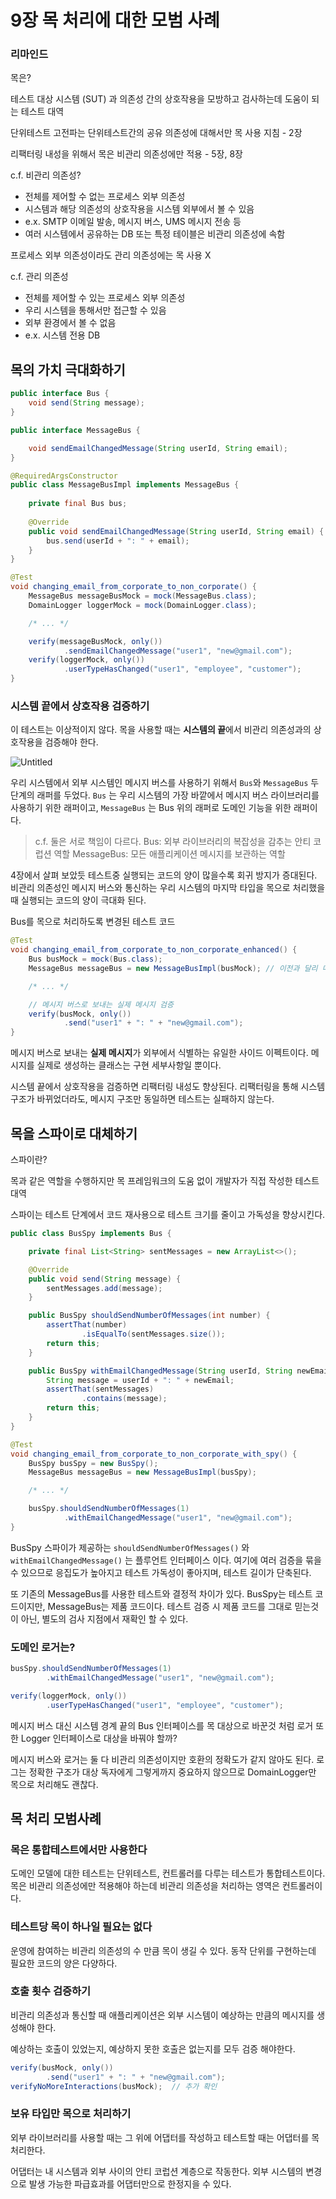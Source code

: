 # 9장 목 처리에 대한 모범 사례

### 리마인드

목은? 

테스트 대상 시스템 (SUT) 과 의존성 간의 상호작용을 모방하고 검사하는데 도움이 되는 테스트 대역 

단위테스트 고전파는 단위테스트간의 공유 의존성에 대해서만 목 사용 지침 - 2장

리팩터링 내성을 위해서 목은 비관리 의존성에만 적용 - 5장, 8장

c.f. 비관리 의존성?

- 전체를 제어할 수 없는 프로세스 외부 의존성
- 시스템과 해당 의존성의 상호작용을 시스템 외부에서 볼 수 있음
- e.x. SMTP 이메일 발송, 메시지 버스, UMS 메시지 전송 등
- 여러 시스템에서 공유하는 DB 또는 특정 테이블은 비관리 의존성에 속함

프로세스 외부 의존성이라도 관리 의존성에는 목 사용 X

c.f. 관리 의존성

- 전체를 제어할 수 있는 프로세스 외부 의존성
- 우리 시스템을 통해서만 접근할 수 있음
- 외부 환경에서 볼 수 없음
- e.x. 시스템 전용 DB

## 목의 가치 극대화하기

```java
public interface Bus {
    void send(String message);
}

public interface MessageBus {

    void sendEmailChangedMessage(String userId, String email);
}

@RequiredArgsConstructor
public class MessageBusImpl implements MessageBus {
    
    private final Bus bus;
    
    @Override
    public void sendEmailChangedMessage(String userId, String email) {
        bus.send(userId + ": " + email);
    }
}

@Test
void changing_email_from_corporate_to_non_corporate() {
    MessageBus messageBusMock = mock(MessageBus.class);
    DomainLogger loggerMock = mock(DomainLogger.class);

    /* ... */

    verify(messageBusMock, only())
            .sendEmailChangedMessage("user1", "new@gmail.com");
    verify(loggerMock, only())
            .userTypeHasChanged("user1", "employee", "customer");
}
```

### 시스템 끝에서 상호작용 검증하기

이 테스트는 이상적이지 않다. 목을 사용할 때는 **시스템의 끝**에서 비관리 의존성과의 상호작용을 검증해야 한다.

![Untitled](images/img1.png)

우리 시스템에서 외부 시스템인 메시지 버스를 사용하기 위해서 `Bus`와 `MessageBus` 두 단계의 래퍼를 두었다. `Bus` 는 우리 시스템의 가장 바깥에서 메시지 버스 라이브러리를 사용하기 위한 래퍼이고, `MessageBus` 는 Bus 위의 래퍼로 도메인 기능을 위한 래퍼이다. 

> c.f. 둘은 서로 책임이 다르다.
Bus: 외부 라이브러리의 복잡성을 감추는 안티 코럽션 역할
MessageBus: 모든 애플리케이션 메시지를 보관하는 역할
> 

4장에서 살펴 보았듯 테스트중 실행되는 코드의 양이 많을수록 회귀 방지가 증대된다. 비관리 의존성인 메시지 버스와 통신하는 우리 시스템의 마지막 타입을 목으로 처리했을 때 실행되는 코드의 양이 극대화 된다. 

Bus를 목으로 처리하도록 변경된 테스트 코드

```java
@Test
void changing_email_from_corporate_to_non_corporate_enhanced() {
    Bus busMock = mock(Bus.class);
    MessageBus messageBus = new MessageBusImpl(busMock); // 이전과 달리 메시지버스 구현체 사용

    /* ... */

    // 메시지 버스로 보내는 실제 메시지 검증
    verify(busMock, only())
            .send("user1" + ": " + "new@gmail.com");
}
```

메시지 버스로 보내는 **실제 메시지**가 외부에서 식별하는 유일한 사이드 이펙트이다. 메시지를 실제로 생성하는 클래스는 구현 세부사항일 뿐이다. 

시스템 끝에서 상호작용을 검증하면 리팩터링 내성도 향상된다. 리팩터링을 통해 시스템 구조가 바뀌었더라도, 메시지 구조만 동일하면 테스트는 실패하지 않는다.

## 목을 스파이로 대체하기

스파이란? 

목과 같은 역할을 수행하지만 목 프레임워크의 도움 없이 개발자가 직접 작성한 테스트 대역

스파이는 테스트 단계에서 코드 재사용으로 테스트 크기를 줄이고 가독성을 향상시킨다.

```java
public class BusSpy implements Bus {

    private final List<String> sentMessages = new ArrayList<>();

    @Override
    public void send(String message) {
        sentMessages.add(message);
    }

    public BusSpy shouldSendNumberOfMessages(int number) {
        assertThat(number)
                .isEqualTo(sentMessages.size());
        return this;
    }

    public BusSpy withEmailChangedMessage(String userId, String newEmail) {
        String message = userId + ": " + newEmail;
        assertThat(sentMessages)
                .contains(message);
        return this;
    }
}

@Test
void changing_email_from_corporate_to_non_corporate_with_spy() {
    BusSpy busSpy = new BusSpy();
    MessageBus messageBus = new MessageBusImpl(busSpy);

    /* ... */

    busSpy.shouldSendNumberOfMessages(1)
            .withEmailChangedMessage("user1", "new@gmail.com");
}
```

BusSpy 스파이가 제공하는 `shouldSendNumberOfMessages()` 와 `withEmailChangedMessage()` 는 플루언트 인터페이스 이다. 여기에 여러 검증을 묶을 수 있으므로 응집도가 높아지고 테스트 가독성이 좋아지며, 테스트 길이가 단축된다.

또 기존의 MessageBus를 사용한 테스트와 결정적 차이가 있다. BusSpy는 테스트 코드이지만, MessageBus는 제품 코드이다. 테스트 검증 시 제품 코드를 그대로 믿는것이 아닌, 별도의 검사 지점에서 재확인 할 수 있다.

### 도메인 로거는?

```java
busSpy.shouldSendNumberOfMessages(1)
        .withEmailChangedMessage("user1", "new@gmail.com");

verify(loggerMock, only())
        .userTypeHasChanged("user1", "employee", "customer");
```

메시지 버스 대신 시스템 경계 끝의 Bus 인터페이스를 목 대상으로 바꾼것 처럼 로거 또한 Logger 인터페이스로 대상을 바꿔야 할까?

메시지 버스와 로거는 둘 다 비관리 의존성이지만 호환의 정확도가 같지 않아도 된다. 로그는 정확한 구조가 대상 독자에게 그렇게까지 중요하지 않으므로 DomainLogger만 목으로 처리해도 괜찮다.

## 목 처리 모범사례

### 목은 통합테스트에서만 사용한다

도메인 모델에 대한 테스트는 단위테스트, 컨트롤러를 다루는 테스트가 통합테스트이다. 목은 비관리 의존성에만 적용해야 하는데 비관리 의존성을 처리하는 영역은 컨트롤러이다.

### 테스트당 목이 하나일 필요는 없다

운영에 참여하는 비관리 의존성의 수 만큼 목이 생길 수 있다. 동작 단위를 구현하는데 필요한 코드의 양은 다양하다.

### 호출 횟수 검증하기

비관리 의존성과 통신할 때 애플리케이션은 외부 시스템이 예상하는 만큼의 메시지를 생성해야 한다. 

예상하는 호출이 있었는지, 예상하지 못한 호출은 없는지를 모두 검증 해야한다.

```java
verify(busMock, only())
        .send("user1" + ": " + "new@gmail.com");
verifyNoMoreInteractions(busMock);  // 추가 확인
```

### 보유 타입만 목으로 처리하기

외부 라이브러리를 사용할 때는 그 위에 어댑터를 작성하고 테스트할 때는 어댑터를 목 처리한다.

어댑터는 내 시스템과 외부 사이의 안티 코럽션 계층으로 작동한다. 외부 시스템의 변경으로 발생 가능한 파급효과를 어댑터만으로 한정지을 수 있다.